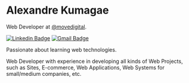 # Alexandre Kumagae 

Web Developer at [@movedigital](https://github.com/movedigital).

[![Linkedin Badge](https://img.shields.io/badge/-Alexandre%20Kumagae-6633cc?style=flat-square&logo=Linkedin&logoColor=white&link=https://www.linkedin.com/in/alexandrekumagae/)](https://www.linkedin.com/in/alexandrekumagae/) 
[![Gmail Badge](https://img.shields.io/badge/-alexandre@movedigital.com.br-6633cc?style=flat-square&logo=Gmail&logoColor=white&link=mailto:alexandre@movedigital.com.br)](mailto:alexandre@movedigital.com.br)


Passionate about learning web technologies.

Web Developer with experience in developing all kinds of Web Projects, such as Sites, E-commerce, Web Applications, Web Systems for small/medium companies, etc.
